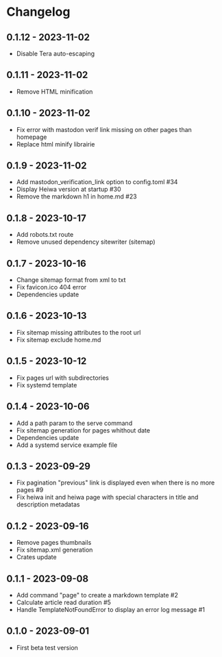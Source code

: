 # Changelog

## 0.1.12 - 2023-11-02

- Disable Tera auto-escaping

## 0.1.11 - 2023-11-02

- Remove HTML minification

## 0.1.10 - 2023-11-02

- Fix error with mastodon verif link missing on other pages than homepage
- Replace html minify librairie 

## 0.1.9 - 2023-11-02

- Add mastodon_verification_link option to config.toml #34
- Display Heiwa version at startup #30
- Remove the markdown h1 in home.md #23

## 0.1.8 - 2023-10-17

- Add robots.txt route
- Remove unused dependency sitewriter (sitemap)

## 0.1.7 - 2023-10-16

- Change sitemap format from xml to txt
- Fix favicon.ico 404 error
- Dependencies update

## 0.1.6 - 2023-10-13

- Fix sitemap missing attributes to the root url
- Fix sitemap exclude home.md

## 0.1.5 - 2023-10-12

- Fix pages url with subdirectories
- Fix systemd template

## 0.1.4 - 2023-10-06

- Add a path param to the serve command
- Fix sitemap generation for pages whithout date
- Dependencies update
- Add a systemd service example file

## 0.1.3 - 2023-09-29

- Fix pagination "previous" link is displayed even when there is no more pages #9
- Fix heiwa init and heiwa page with special characters in title and description metadatas

## 0.1.2 - 2023-09-16

- Remove pages thumbnails
- Fix sitemap.xml generation
- Crates update

## 0.1.1 - 2023-09-08

- Add command "page" to create a markdown template #2
- Calculate article read duration #5
- Handle TemplateNotFoundError to display an error log message #1

## 0.1.0 - 2023-09-01

- First beta test version
